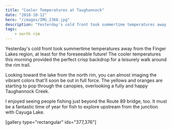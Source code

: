 ```yaml
---
title: "Cooler Temperatures at Taughannock"
date: "2018-10-12"
hero: "/images/IMG_2368.jpg"
description: "Yesterday's cold front took summertime temperatures away from the Finger Lakes region, at least for the foreseeable future! The cooler temperatures this morning provided the perfect crisp backdrop for a leisurely walk around the rim trail."
tags:
    - north rim
---
```


Yesterday's cold front took summertime temperatures away from the Finger Lakes region, at least for the foreseeable future! The cooler temperatures this morning provided the perfect crisp backdrop for a leisurely walk around the rim trail.

Looking toward the lake from the north rim, you can almost imaging the vibrant colors that'll soon be out in full force. The yellows and oranges are starting to pop through the canopies, overlooking a fully and happy Taughannock Creek.

I enjoyed seeing people fishing just beyond the Route 89 bridge, too. It must be a fantastic time of year for fish to explore upstream from the junction with Cayuga Lake.

\[gallery type="rectangular" ids="377,376"\]
